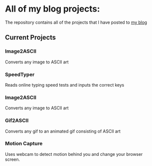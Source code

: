 # All of my blog projects:
The repository contains all of the projects that I have posted to [my blog]( https://nicholsandsense.net )

## Current Projects

### Image2ASCII
Converts any image to ASCII art

### SpeedTyper
Reads online typing speed tests and inputs the correct keys

### Image2ASCII
Converts any image to ASCII art

### Gif2ASCII
Converts any gif to an animated gif consisting of ASCII art

### Motion Capture
Uses webcam to detect motion behind you and change your browser screen.


